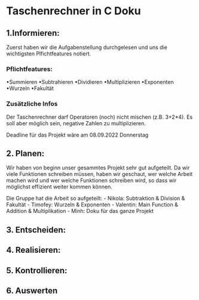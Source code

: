# Taschenrechner in C Doku

## 1.Informieren: 

Zuerst haben wir die Aufgabenstellung durchgelesen und uns die wichtigsten Plfichtfeatures notiert.

### Pflichtfeatures:
•Summieren
•Subtrahieren
•Dividieren
•Multiplizieren
•Exponenten
•Wurzeln
•Fakultät

### Zusätzliche Infos

Der Taschenrechner darf Operatoren (noch) nicht mischen (z.B. 3+2*4).
Es soll aber möglich sein, negative Zahlen zu multiplizieren.

Deadline für das Projekt wäre am 08.09.2022 Donnerstag

## 2. Planen:

Wir haben von beginn unser gesammtes Projekt sehr gut aufgeteilt. Da wir viele Funktionen schreiben müssen, haben wir geschaut, wer welche Arbeit machen wird und wer welche Funktionen schreiben wird, so dass wir möglichst effizient weiter kommen können.

Die Gruppe hat die Arbeit so aufgeteilt:
    - Nikola: Subtraktion & Division & Fakultät
    - Timofey: Wurzeln & Exponenten
    - Valentin: Main Function & Addition & Multiplikation
    - Minh: Doku für das ganze Projekt 
 
## 3. Entscheiden:

## 4. Realisieren: 

## 5. Kontrollieren:

## 6. Auswerten
